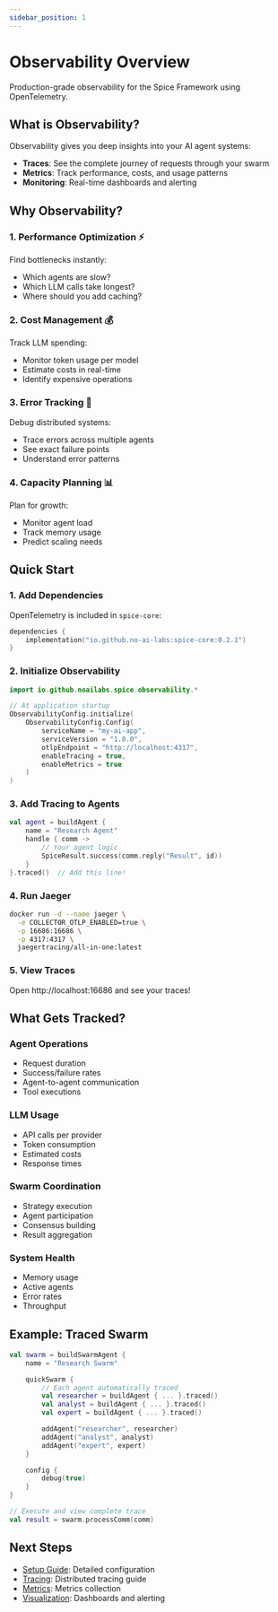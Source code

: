 ```yaml
---
sidebar_position: 1
---
```


# Observability Overview

Production-grade observability for the Spice Framework using OpenTelemetry.

## What is Observability?

Observability gives you deep insights into your AI agent systems:

- **Traces**: See the complete journey of requests through your swarm
- **Metrics**: Track performance, costs, and usage patterns
- **Monitoring**: Real-time dashboards and alerting

## Why Observability?

### 1. Performance Optimization ⚡

Find bottlenecks instantly:
- Which agents are slow?
- Which LLM calls take longest?
- Where should you add caching?

### 2. Cost Management 💰

Track LLM spending:
- Monitor token usage per model
- Estimate costs in real-time
- Identify expensive operations

### 3. Error Tracking 🐛

Debug distributed systems:
- Trace errors across multiple agents
- See exact failure points
- Understand error patterns

### 4. Capacity Planning 📊

Plan for growth:
- Monitor agent load
- Track memory usage
- Predict scaling needs

## Quick Start

### 1. Add Dependencies

OpenTelemetry is included in `spice-core`:

```kotlin
dependencies {
    implementation("io.github.no-ai-labs:spice-core:0.2.1")
}
```

### 2. Initialize Observability

```kotlin
import io.github.noailabs.spice.observability.*

// At application startup
ObservabilityConfig.initialize(
    ObservabilityConfig.Config(
        serviceName = "my-ai-app",
        serviceVersion = "1.0.0",
        otlpEndpoint = "http://localhost:4317",
        enableTracing = true,
        enableMetrics = true
    )
)
```

### 3. Add Tracing to Agents

```kotlin
val agent = buildAgent {
    name = "Research Agent"
    handle { comm ->
        // Your agent logic
        SpiceResult.success(comm.reply("Result", id))
    }
}.traced()  // Add this line!
```

### 4. Run Jaeger

```bash
docker run -d --name jaeger \
  -e COLLECTOR_OTLP_ENABLED=true \
  -p 16686:16686 \
  -p 4317:4317 \
  jaegertracing/all-in-one:latest
```

### 5. View Traces

Open http://localhost:16686 and see your traces!

## What Gets Tracked?

### Agent Operations
- Request duration
- Success/failure rates
- Agent-to-agent communication
- Tool executions

### LLM Usage
- API calls per provider
- Token consumption
- Estimated costs
- Response times

### Swarm Coordination
- Strategy execution
- Agent participation
- Consensus building
- Result aggregation

### System Health
- Memory usage
- Active agents
- Error rates
- Throughput

## Example: Traced Swarm

```kotlin
val swarm = buildSwarmAgent {
    name = "Research Swarm"

    quickSwarm {
        // Each agent automatically traced
        val researcher = buildAgent { ... }.traced()
        val analyst = buildAgent { ... }.traced()
        val expert = buildAgent { ... }.traced()

        addAgent("researcher", researcher)
        addAgent("analyst", analyst)
        addAgent("expert", expert)
    }

    config {
        debug(true)
    }
}

// Execute and view complete trace
val result = swarm.processComm(comm)
```

## Next Steps

- [Setup Guide](./setup): Detailed configuration
- [Tracing](./tracing): Distributed tracing guide
- [Metrics](./metrics): Metrics collection
- [Visualization](./visualization): Dashboards and alerting
